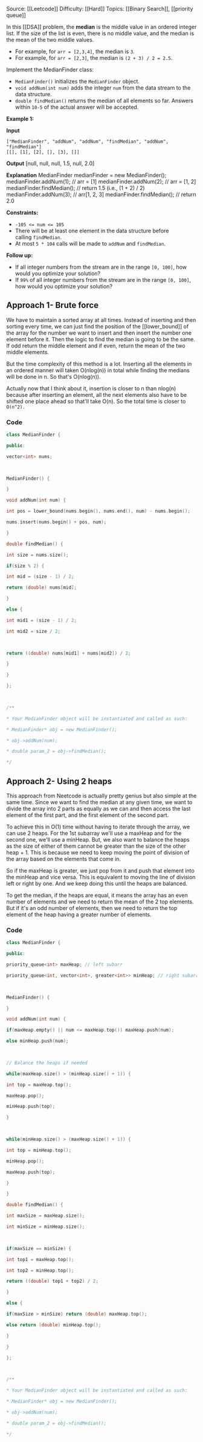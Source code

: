 Source: [[Leetcode]]
Difficulty: [[Hard]]
Topics: [[Binary Search]], [[priority queue]]

In this [[DSA]] problem, the **median** is the middle value in an ordered integer list. If the size of the list is even, there is no middle value, and the median is the mean of the two middle values.

- For example, for `arr = [2,3,4]`, the median is `3`.
- For example, for `arr = [2,3]`, the median is `(2 + 3) / 2 = 2.5`.

Implement the MedianFinder class:

- `MedianFinder()` initializes the `MedianFinder` object.
- `void addNum(int num)` adds the integer `num` from the data stream to the data structure.
- `double findMedian()` returns the median of all elements so far. Answers within `10-5` of the actual answer will be accepted.

**Example 1:**

**Input**
```
["MedianFinder", "addNum", "addNum", "findMedian", "addNum", "findMedian"]
[[], [1], [2], [], [3], []]
```
**Output**
[null, null, null, 1.5, null, 2.0]

**Explanation**
MedianFinder medianFinder = new MedianFinder();
medianFinder.addNum(1);    // arr = [1]
medianFinder.addNum(2);    // arr = [1, 2]
medianFinder.findMedian(); // return 1.5 (i.e., (1 + 2) / 2)
medianFinder.addNum(3);    // arr[1, 2, 3]
medianFinder.findMedian(); // return 2.0

**Constraints:**

- `-105 <= num <= 105`
- There will be at least one element in the data structure before calling `findMedian`.
- At most `5 * 104` calls will be made to `addNum` and `findMedian`.

**Follow up:**

- If all integer numbers from the stream are in the range `[0, 100]`, how would you optimize your solution?
- If `99%` of all integer numbers from the stream are in the range `[0, 100]`, how would you optimize your solution?

## Approach 1- Brute force
We have to maintain a sorted array at all times. Instead of inserting and then sorting every time, we can just find the position of the  [[lower_bound]] of the array for the number we want to insert and then insert the number one element before it. Then the logic to find the median is going to be the same. If odd return the middle element and if even, return the mean of the two middle elements. 

But the time complexity of this method is a lot. Inserting all the elements in an ordered manner will taken O(nlog(n)) in total while finding the medians will be done in n. So that's O(nlog(n)). 

Actually now that I think about it, insertion is closer to n than nlog(n) because after inserting an element, all the next elements also have to be shifted one place ahead so that'll take O(n). So the total time is closer to `O(n^2).`

### Code 
``` cpp
class MedianFinder {

public:

vector<int> nums;

  

MedianFinder() {

}

void addNum(int num) {

int pos = lower_bound(nums.begin(), nums.end(), num) - nums.begin();

nums.insert(nums.begin() + pos, num);

}

double findMedian() {

int size = nums.size();

if(size % 2) {

int mid = (size - 1) / 2;

return (double) nums[mid];

}

else {

int mid1 = (size - 1) / 2;

int mid2 = size / 2;

  

return ((double) nums[mid1] + nums[mid2]) / 2;

}

}

};

  

/**

* Your MedianFinder object will be instantiated and called as such:

* MedianFinder* obj = new MedianFinder();

* obj->addNum(num);

* double param_2 = obj->findMedian();

*/
```

## Approach 2- Using 2 heaps
This approach from Neetcode is actually pretty genius but also simple at the same time. Since we want to find the median at any given time, we want to divide the array into 2 parts as equally as we can and then access the last element of the first part, and the first element of the second part.

To achieve this in O(1) time without having to iterate through the array, we can use 2 heaps.
For the 1st subarray we'll use a maxHeap and for the second one, we'll use a minHeap.
But, we also want to balance the heaps as the size of either of them cannot be greater than the size of the other heap + 1. This is because we need to keep moving the point of division of the array based on the elements that come in. 

So if the maxHeap is greater, we just pop from it and push that element into the minHeap and vice versa. This is equivalent to moving the line of division left or right by one. And we keep doing this until the heaps are balanced.

To get the median, if the heaps are equal, it means the array has an even number of elements and we need to return the mean of the 2 top elements. But if it's an odd number of elements, then we need to return the top element of the heap having a greater number of elements. 

### Code 
``` cpp
class MedianFinder {

public:

priority_queue<int> maxHeap; // left subarr

priority_queue<int, vector<int>, greater<int>> minHeap; // right subarr

  

MedianFinder() {

}

void addNum(int num) {

if(maxHeap.empty() || num <= maxHeap.top()) maxHeap.push(num);

else minHeap.push(num);

  

// Balance the heaps if needed

while(maxHeap.size() > (minHeap.size() + 1)) {

int top = maxHeap.top();

maxHeap.pop();

minHeap.push(top);

}

  

while(minHeap.size() > (maxHeap.size() + 1)) {

int top = minHeap.top();

minHeap.pop();

maxHeap.push(top);

}

}

double findMedian() {

int maxSize = maxHeap.size();

int minSize = minHeap.size();

  

if(maxSize == minSize) {

int top1 = maxHeap.top();

int top2 = minHeap.top();

return ((double) top1 + top2) / 2;

}

else {

if(maxSize > minSize) return (double) maxHeap.top();

else return (double) minHeap.top();

}

}

};

  

/**

* Your MedianFinder object will be instantiated and called as such:

* MedianFinder* obj = new MedianFinder();

* obj->addNum(num);

* double param_2 = obj->findMedian();

*/
```